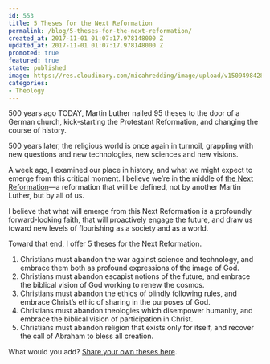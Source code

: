```yaml
---
id: 553
title: 5 Theses for the Next Reformation
permalink: /blog/5-theses-for-the-next-reformation/
created_at: 2017-11-01 01:07:17.978148000 Z
updated_at: 2017-11-01 01:07:17.978148000 Z
promoted: true
featured: true
state: published
image: https://res.cloudinary.com/micahredding/image/upload/v1509498428/iknescrxrfpy2x01yaor.jpg
categories:
- Theology
---
```

500 years ago TODAY, Martin Luther nailed 95 theses to the door of a German church, kick-starting the Protestant Reformation, and changing the course of history.

500 years later, the religious world is once again in turmoil, grappling with new questions and new technologies, new sciences and new visions. 

A week ago, I examined our place in history, and what we might expect to emerge from this critical moment. I believe we’re in the middle of [the Next Reformation](http://micahredding.com/blog/christian-transhumanism-is-the-next-reformation)—a reformation that will be defined, not by another Martin Luther, but by all of us.

I believe that what will emerge from this Next Reformation is a profoundly forward-looking faith, that will proactively engage the future, and draw us toward new levels of flourishing as a society and as a world.

Toward that end, I offer 5 theses for the Next Reformation.

1. Christians must abandon the war against science and technology, and embrace them both as profound expressions of the image of God.
2. Christians must abandon escapist notions of the future, and embrace the biblical vision of God working to renew the cosmos.
3. Christians must abandon the ethics of blindly following rules, and embrace Christ’s ethic of sharing in the purposes of God.
4. Christians must abandon theologies which disempower humanity, and embrace the biblical vision of participation in Christ.
5. Christians must abandon religion that exists only for itself, and recover the call of Abraham to bless all creation.

What would you add? [Share your own theses here](http://www.nail-your-theses.com/).
